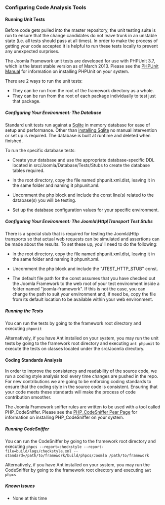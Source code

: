 ### Configuring Code Analysis Tools

#### Running Unit Tests

Before code gets pulled into the master repository, the unit testing
suite is run to ensure that the change candidates do not leave trunk in
an unstable state (i.e. all tests should pass at all times). In order to
make the process of getting your code accepted it is helpful to run
these tests locally to prevent any unexpected surprises.

The Joomla Framework unit tests are developed for use with PHPUnit 3.7,
which is the latest stable version as of March 2013. Please see the
[PHPUnit Manual](http://www.phpunit.de/manual/3.7/en/installation.html)
for information on installing PHPUnit on your system.

There are 2 ways to run the unit tests:
- They can be run from the root of the framework directory as a whole.
- They can be run from the root of each package individually to test just that package.

##### Configuring Your Environment: The Database

Standard unit tests run against a
[Sqlite](http://www.sqlite.org/quickstart.html) in memory database for
ease of setup and performance. Other than [installing
Sqlite](http://www.sqlite.org/quickstart.html) no manual intervention or
set up is required. The database is built at runtime and deleted when
finished.

To run the specific database tests:

-   Create your database and use the appropriate database-specific DDL
    located in src/Joomla/Database/Tests/Stubs to create the database tables
    required.

-   In the root directory, copy the file named phpunit.xml.dist, leaving
    it in the same folder and naming it phpunit.xml.

-   Uncomment the php block and include the const line(s) related to the
    database(s) you will be testing.

-   Set up the database configuration values for your specific
    environment.

##### Configuring Your Environment: The Joomla\Http\Transport Test Stubs

There is a special stub that is required for testing the Joomla\Http
transports so that actual web requests can be simulated and assertions
can be made about the results. To set these up, you'll need to do the
following:

-   In the root directory, copy the file named phpunit.xml.dist, leaving
    it in the same folder and naming it phpunit.xml.

-   Uncomment the php block and include the "JTEST\_HTTP\_STUB" const.

-   The default file path for the const assumes that you have checked
    out the Joomla Framework to the web root of your test environment
    inside a folder named "joomla-framework". If this is not the case,
    you can change the path to suit your environment and, if need be,
    copy the file from its default location to be available within your
    web environment.

##### Running the Tests

You can run the tests by going to the framework root directory and
executing `phpunit`

Alternatively, if you have Ant installed on your system, you may run the
unit tests by going to the framework root directory and executing
`ant phpunit` to execute the tests on classes located under the
src/Joomla directory.

#### Coding Standards Analysis

In order to improve the consistency and readability of the source code,
we run a coding style analysis tool every time changes are pushed in the
repo. For new contributions we are going to be enforcing coding
standards to ensure that the coding style in the source code is
consistent. Ensuring that your code meets these standards will make the
process of code contribution smoother.

The Joomla Framework sniffer rules are written to be used with a tool
called PHP\_CodeSniffer. Please see the [PHP\_CodeSniffer Pear
Page](http://pear.php.net/package/PHP_CodeSniffer) for information on
installing PHP\_CodeSniffer on your system.

##### Running CodeSniffer

You can run the CodeSniffer by going to the framework root directory and
executing `phpcs --report=checkstyle
      --report-file=build/logs/checkstyle.xml --standard=/path/to/framework/build/phpcs/Joomla /path/to/framework`

Alternatively, if you have Ant installed on your system, you may run the
CodeSniffer by going to the framework root directory and executing
`ant phpcs`

##### Known Issues

-   None at this time


